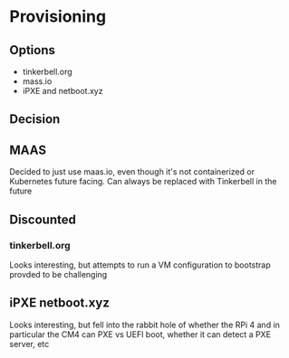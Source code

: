 # Provisioning

## Options

* tinkerbell.org
* mass.io
* iPXE and netboot.xyz

## Decision

## MAAS

Decided to just use maas.io, even though it's not containerized or Kubernetes future facing. Can always be replaced with Tinkerbell in the future

## Discounted

### tinkerbell.org

Looks interesting, but attempts to run a VM configuration to bootstrap provded to be challenging

## iPXE netboot.xyz

Looks interesting, but fell into the rabbit hole of whether the RPi 4 and in particular the CM4 can PXE vs UEFI boot, whether it can detect a PXE server, etc
